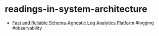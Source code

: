 # readings-in-system-architecture

- [Fast and Reliable Schema-Agnostic Log Analytics Platform](https://eng.uber.com/logging/) 
  #logging #observability
